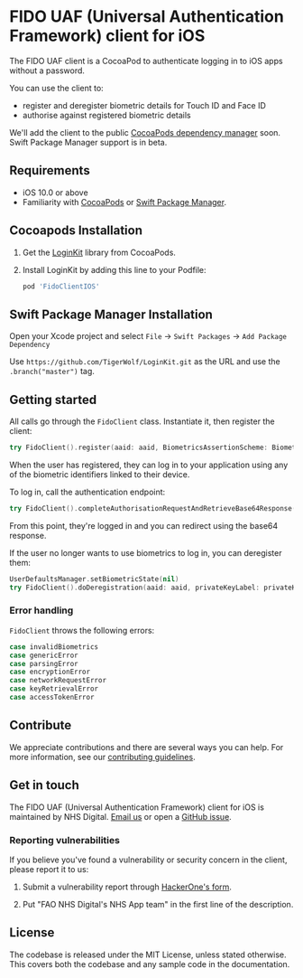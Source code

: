 # FIDO UAF (Universal Authentication Framework) client for iOS

The FIDO UAF client is a CocoaPod to authenticate logging in to iOS apps without a password.

You can use the client to:

* register and deregister biometric details for Touch ID and Face ID
* authorise against registered biometric details

We'll add the client to the public [CocoaPods dependency manager](https://github.com/CocoaPods/CocoaPods) soon.
Swift Package Manager support is in beta.

## Requirements

* iOS 10.0 or above
* Familiarity with [CocoaPods](https://cocoapods.org/) or [Swift Package Manager](https://swift.org/package-manager/).

## Cocoapods Installation

1. Get the [LoginKit](https://cocoapods.org/pods/LoginKit) library from CocoaPods.

2. Install LoginKit by adding this line to your Podfile:

    ```ruby
    pod 'FidoClientIOS'
    ```
## Swift Package Manager Installation

Open your Xcode project and select `File` -> `Swift Packages` -> `Add Package Dependency`

Use `https://github.com/TigerWolf/LoginKit.git` as the URL and use the `.branch("master")` tag.

## Getting started

All calls go through the `FidoClient` class. Instantiate it, then register the client:

```swift
try FidoClient().register(aaid: aaid, BiometricsAssertionScheme: BiometricsAssertionScheme, accessToken: accessToken, registrationUrl: registrationUrl, privateKeyLabel: privateKeyLabel, registrationResponseEndpoint: registrationResponseEndpoint)
```

When the user has registered, they can log in to your application using any of the biometric identifiers linked to their device.

To log in, call the authentication endpoint:

```swift
try FidoClient().completeAuthorisationRequestAndRetrieveBase64Response(aaid: aaid, BiometricsAssertionScheme: BiometricsAssertionScheme, privateKeyLabel: privateKeyLabel, authenticationUrl: authenticationUrl)
```

From this point, they're logged in and you can redirect using the base64 response.

If the user no longer wants to use biometrics to log in, you can deregister them:

```swift
UserDefaultsManager.setBiometricState(nil)
try FidoClient().doDeregistration(aaid: aaid, privateKeyLabel: privateKeyLabel, deregistrationRequestEndpoint: deregistrationRequestEndpoint)
```

### Error handling

`FidoClient` throws the following errors:

```swift
case invalidBiometrics
case genericError
case parsingError
case encryptionError
case networkRequestError
case keyRetrievalError
case accessTokenError
```

## Contribute

We appreciate contributions and there are several ways you can help. For more information, see our [contributing guidelines](/CONTRIBUTING.md).

## Get in touch

The FIDO UAF (Universal Authentication Framework) client for iOS is maintained by NHS Digital. [Email us](mailto:nhsapp@nhs.net) or open a [GitHub issue](https://github.com/nhsconnect/nhsapp-fido-client-ios/issues/new).

### Reporting vulnerabilities

If you believe you've found a vulnerability or security concern in the client, please report it to us:

1. Submit a vulnerability report through [HackerOne's form](https://hackerone.com/2e6793b1-d580-4172-9ba3-04c98cdfb478/embedded_submissions/new).

2. Put "FAO NHS Digital's NHS App team" in the first line of the description.

## License

The codebase is released under the MIT License, unless stated otherwise. This covers both the codebase and any sample code in the documentation.
